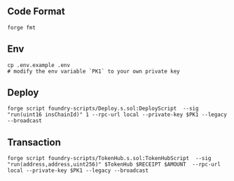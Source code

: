 ## Code Format
```shell
forge fmt
```

## Env
```shell
cp .env.example .env
# modify the env variable `PK1` to your own private key
```

## Deploy
```shell
forge script foundry-scripts/Deploy.s.sol:DeployScript  --sig "run(uint16 insChainId)" 1 --rpc-url local --private-key $PK1 --legacy --broadcast
```

## Transaction

```shell
forge script foundry-scripts/TokenHub.s.sol:TokenHubScript  --sig "run(address,address,uint256)" $TokenHub $RECEIPT $AMOUNT  --rpc-url local --private-key $PK1 --legacy --broadcast
```
